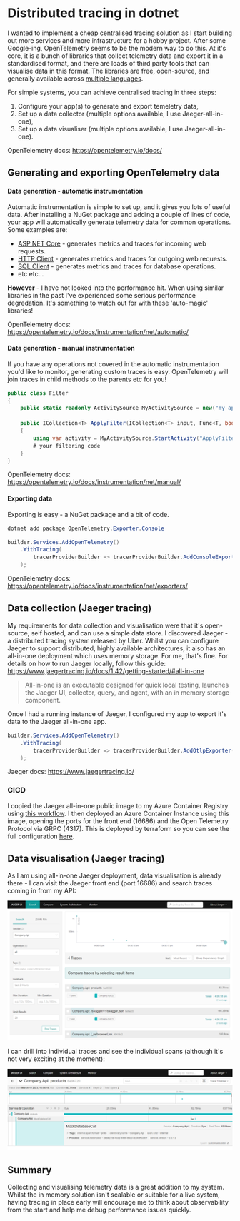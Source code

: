 # Distributed tracing in dotnet

I wanted to implement a cheap centralised tracing solution as I start building out more services and more infrastructure for a hobby project. After some Google-ing, OpenTelemetry seems to be the modern way to do this. At it's core, it is a bunch of libraries that collect telemetry data and export it in a standardised format, and there are loads of third party tools that can visualise data in this format. The libraries are free, open-source, and generally available across [multiple languages](https://opentelemetry.io/docs/instrumentation/).

For simple systems, you can achieve centralised tracing in three steps:
1. Configure your app(s) to generate and export temeletry data,
2. Set up a data collector (multiple options available, I use Jaeger-all-in-one),
3. Set up a data visualiser (multiple options available, I use Jaeger-all-in-one).

OpenTelemetry docs: https://opentelemetry.io/docs/

## Generating and exporting OpenTelemetry data

#### Data generation - automatic instrumentation

Automatic instrumentation is simple to set up, and it gives you lots of useful data. After installing a NuGet package and adding a couple of lines of code, your app will automatically generate telemetry data for common operations. Some examples are:
* [ASP.NET Core](https://github.com/open-telemetry/opentelemetry-dotnet/blob/main/src/OpenTelemetry.Instrumentation.AspNetCore/README.md) - generates metrics and traces for incoming web requests.
* [HTTP Client](https://github.com/open-telemetry/opentelemetry-dotnet/blob/main/src/OpenTelemetry.Instrumentation.Http/README.md) - generates metrics and traces for outgoing web requests.
* [SQL Client](https://github.com/open-telemetry/opentelemetry-dotnet/blob/main/src/OpenTelemetry.Instrumentation.SqlClient/README.md) - generates metrics and traces for database operations.
* etc etc...

**However** - I have not looked into the performance hit. When using similar libraries in the past I've experienced some serious performance degredation. It's something to watch out for with these 'auto-magic' libraries!

OpenTelemetry docs: https://opentelemetry.io/docs/instrumentation/net/automatic/

#### Data generation - manual instrumentation

If you have any operations not covered in the automatic instrumentation you'd like to monitor, generating custom traces is easy. OpenTelemetry will join traces in child methods to the parents etc for you!

```csharp
public class Filter
{
    public static readonly ActivitySource MyActivitySource = new("my app");

    public ICollection<T> ApplyFilter(ICollection<T> input, Func<T, bool> filter)
    {
        using var activity = MyActivitySource.StartActivity("ApplyFilter");
        # your filtering code
    }
}
```

OpenTelemetry docs: https://opentelemetry.io/docs/instrumentation/net/manual/

#### Exporting data

Exporting is easy - a NuGet package and a bit of code.

```powershell
dotnet add package OpenTelemetry.Exporter.Console
```

```csharp
builder.Services.AddOpenTelemetry()
    .WithTracing(
        tracerProviderBuilder => tracerProviderBuilder.AddConsoleExporter()
    );
```

OpenTelemetry docs: https://opentelemetry.io/docs/instrumentation/net/exporters/

## Data collection (Jaeger tracing)

My requirements for data collection and visualisation were that it's open-source, self hosted, and can use a simple data store. I discovered Jaeger - a distributed tracing system released by Uber. Whilst you can configure Jaeger to support distributed, highly available architectures, it also has an all-in-one deployment which uses memory storage. For me, that's fine. For details on how to run Jaeger locally, follow this guide: https://www.jaegertracing.io/docs/1.42/getting-started/#all-in-one

> All-in-one is an executable designed for quick local testing, launches the Jaeger UI, collector, query, and agent, with an in memory storage component.

Once I had a running instance of Jaeger, I configured my app to export it's data to the Jaeger all-in-one app.

```csharp
builder.Services.AddOpenTelemetry()
    .WithTracing(
        tracerProviderBuilder => tracerProviderBuilder.AddOtlpExporter(opt => opt.Endpoint = "http://<ip_address>:4317")
    );
```

Jaeger docs: https://www.jaegertracing.io/

### CICD

I copied the Jaeger all-in-one public image to my Azure Container Registry using [this workflow](../../.github/workflows/shared-image-import.yml). I then deployed an Azure Container Instance using this image, opening the ports for the front end (16686) and the Open Telemetry Protocol via GRPC (4317). This is deployed by terraform so you can see the full configuration [here](../../terraform/instance/container_instances.tf).

## Data visualisation (Jaeger tracing)

As I am using all-in-one Jaeger deployment, data visualisation is already there - I can visit the Jaeger front end (port 16686) and search traces coming in from my API:

![Jaeger search UI](Jeager-search.png)

I can drill into individual traces and see the individual spans (although it's not very exciting at the moment):

![Jaeger trace details](Jeager-trace.png)

## Summary

Collecting and visualising telemetry data is a great addition to my system. Whilst the in memory solution isn't scalable or suitable for a live system, having tracing in place early will encourage me to think about observability from the start and help me debug performance issues quickly.
